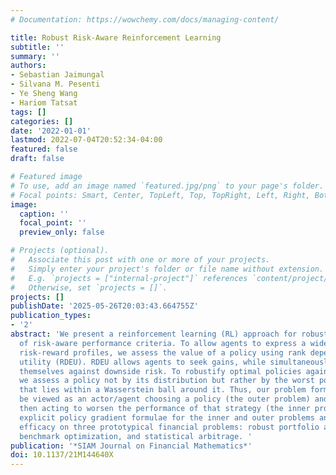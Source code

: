 ```yaml
---
# Documentation: https://wowchemy.com/docs/managing-content/

title: Robust Risk-Aware Reinforcement Learning
subtitle: ''
summary: ''
authors:
- Sebastian Jaimungal
- Silvana M. Pesenti
- Ye Sheng Wang
- Hariom Tatsat
tags: []
categories: []
date: '2022-01-01'
lastmod: 2022-07-04T20:52:34-04:00
featured: false
draft: false

# Featured image
# To use, add an image named `featured.jpg/png` to your page's folder.
# Focal points: Smart, Center, TopLeft, Top, TopRight, Left, Right, BottomLeft, Bottom, BottomRight.
image:
  caption: ''
  focal_point: ''
  preview_only: false

# Projects (optional).
#   Associate this post with one or more of your projects.
#   Simply enter your project's folder or file name without extension.
#   E.g. `projects = ["internal-project"]` references `content/project/deep-learning/index.md`.
#   Otherwise, set `projects = []`.
projects: []
publishDate: '2025-05-26T20:03:43.664755Z'
publication_types:
- '2'
abstract: 'We present a reinforcement learning (RL) approach for robust optimization
  of risk-aware performance criteria. To allow agents to express a wide variety of
  risk-reward profiles, we assess the value of a policy using rank dependent expected
  utility (RDEU). RDEU allows agents to seek gains, while simultaneously protecting
  themselves against downside risk. To robustify optimal policies against model uncertainty,
  we assess a policy not by its distribution but rather by the worst possible distribution
  that lies within a Wasserstein ball around it. Thus, our problem formulation may
  be viewed as an actor/agent choosing a policy (the outer problem) and the adversary
  then acting to worsen the performance of that strategy (the inner problem). We develop
  explicit policy gradient formulae for the inner and outer problems and show their
  efficacy on three prototypical financial problems: robust portfolio allocation,
  benchmark optimization, and statistical arbitrage. '
publication: '*SIAM Journal on Financial Mathematics*'
doi: 10.1137/21M144640X
---
```

